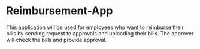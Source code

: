# Reimbursement-App
This application will be used for employees who want to reimburse their bills by sending request to approvals and uploading their bills. The approver will check the bills and provide approval.
